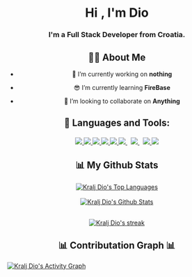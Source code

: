 
<h1 align="center">Hi <img src="https://raw.githubusercontent.com/MartinHeinz/MartinHeinz/master/wave.gif" width="1px">, I'm Dio</h1>
<h3 align="center">I'm a Full Stack Developer from Croatia.</h3>


<div align="center">
<h2> 🙋‍♂️ About Me </h2>

- 🔭 I’m currently working on **nothing**

- 😎 I’m currently learning **FireBase**

- 👯 I’m looking to collaborate on **Anything**

</div>

## <p align="center">🚀 Languages and Tools: </p>

<p align="center"> 
    <a href="https://reactjs.org/" target="_blank"> <img src="https://img.icons8.com/color/48/000000/react-native.png"/> </a>
    <a href="https://developer.mozilla.org/en-US/docs/Web/JavaScript" target="_blank"> <img src="https://img.icons8.com/color/48/000000/javascript.png"/> </a> 
    <a href="https://www.w3.org/html/" target="_blank"> <img src="https://img.icons8.com/color/48/000000/html-5.png"/> </a> 
    <a href="https://www.w3schools.com/css/" target="_blank"> <img src="https://img.icons8.com/color/48/000000/css3.png"/> </a> 
    <a href="https://www.python.org" target="_blank"> <img src="https://img.icons8.com/color/48/000000/python.png"/> </a> 
    <a style="padding-right:8px;" href="https://nodejs.org" target="_blank"> <img src="https://img.icons8.com/color/48/000000/nodejs.png"/> </a> 
    <a style="padding-right:8px;" href="https://www.mysql.com/" target="_blank"> <img src="https://img.icons8.com/fluent/50/000000/mysql-logo.png"/> </a>
    <a href="https://firebase.google.com/" target="_blank"> <img src="https://img.icons8.com/color/48/000000/firebase.png"/> </a> 
    <a href="https://www.lua.org/" target="_blank"> <img src="https://img.icons8.com/external-tal-revivo-shadow-tal-revivo/46/external-lua-is-a-lightweight-multi-paradigm-programming-language-logo-shadow-tal-revivo.png"/> </a>    

</p>



## <p align="center">📊 My Github Stats </p>
  <div align="center">
  <a href="https://github.com/KraljDio/github-readme-stats"><img alt="Kralj Dio's Top Languages" src="https://github-readme-stats.vercel.app/api/top-langs/?username=KraljDio&langs_count=8&count_private=true&layout=compact&theme=react&hide_border=true&bg_color=0D1117" /></a>
  </div>
  <br />
  <div align="center">
  <a href="https://github.com/KraljDio/github-readme-stats"><img alt="Kralj Dio's Github Stats" src="https://github-readme-stats.vercel.app/api?username=KraljDio&show_icons=true&count_private=true&theme=react&hide_border=true&bg_color=0D1117" /></a>
  </div>
<br />


<p align="center">
    <a href="https://github.com/KraljDio/github-readme-streak-stats">
        <img title="🔥 Get streak stats for your profile at git.io/streak-stats" alt="Kralj Dio's streak" src="https://github-readme-streak-stats.herokuapp.com/?user=KraljDio&theme=black-ice&hide_border=true&stroke=0000&background=060A0CD0"/>
    </a>
</p>




<h2 align="center"> 📊 Contributation Graph 📊</h2>
<a href="https://github.com/KraljDio/github-readme-activity-graph"><img alt="Kralj Dio's Activity Graph" src="https://activity-graph.herokuapp.com/graph?username=KraljDio&bg_color=0D1117&color=5BCDEC&line=5BCDEC&point=FFFFFF&hide_border=true" /></a>



